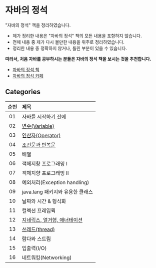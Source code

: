 # 자바의 정석

"자바의 정석" 책을 정리하였습니다.

- 제가 정리한 내용은 "자바의 정석" 책의 모든 내용을 포함하지 않습니다.
- 전체 내용 중 제가 다시 볼만한 내용을 위주로 정리하였습니다.
- 정리한 내용 중 정확하지 않거나, 틀린 부분이 있을 수 있습니다.

**따라서, 처음 자바를 공부하시는 분들은 자바의 정석 책을 보시는 것을 추천합니다.**

- [자바의 정석 책](http://www.kyobobook.co.kr/product/detailViewKor.laf?ejkGb=KOR&mallGb=KOR&barcode=9788994492032&orderClick=LAG&Kc=)
- [자바의 정석 카페](https://cafe.naver.com/javachobostudy)

## Categories

| 순번 | 제목                                                                                                                                                                                                                                                      |
| :--: | :-------------------------------------------------------------------------------------------------------------------------------------------------------------------------------------------------------------------------------------------------------- |
|  01  | [자바를 시작하기 전에](https://github.com/0xe82de/Study/tree/main/%EC%9E%90%EB%B0%94%EC%9D%98%20%EC%A0%95%EC%84%9D/01%20%EC%9E%90%EB%B0%94%EB%A5%BC%20%EC%8B%9C%EC%9E%91%ED%95%98%EA%B8%B0%20%EC%A0%84%EC%97%90)                                          |
|  02  | [변수(Variable)](<https://github.com/0xe82de/Study/tree/main/%EC%9E%90%EB%B0%94%EC%9D%98%20%EC%A0%95%EC%84%9D/02%20%EB%B3%80%EC%88%98(Variable)>)                                                                                                         |
|  03  | [연산자(Operator)](<https://github.com/0xe82de/Study/tree/main/%EC%9E%90%EB%B0%94%EC%9D%98%20%EC%A0%95%EC%84%9D/03%20%EC%97%B0%EC%82%B0%EC%9E%90(Operator)>)                                                                                              |
|  04  | [조건문과 반복문](https://github.com/0xe82de/Study/tree/main/%EC%9E%90%EB%B0%94%EC%9D%98%20%EC%A0%95%EC%84%9D/04%20%EC%A1%B0%EA%B1%B4%EB%AC%B8%EA%B3%BC%20%EB%B0%98%EB%B3%B5%EB%AC%B8)                                                                    |
|  05  | 배열                                                                                                                                                                                                                                                      |
|  06  | 객체지향 프로그래밍 Ⅰ                                                                                                                                                                                                                                     |
|  07  | 객체지향 프로그래밍 Ⅱ                                                                                                                                                                                                                                     |
|  08  | 예외처리(Exception handling)                                                                                                                                                                                                                              |
|  09  | java.lang 패키지와 유용한 클래스                                                                                                                                                                                                                          |
|  10  | 날짜와 시간 & 형식화                                                                                                                                                                                                                                      |
|  11  | 컬렉션 프레임쿽                                                                                                                                                                                                                                           |
|  12  | [지네릭스, 열거형, 애너테이션](https://github.com/0xe82de/Study/tree/main/%EC%9E%90%EB%B0%94%EC%9D%98%20%EC%A0%95%EC%84%9D/12%20%EC%A7%80%EB%84%A4%EB%A6%AD%EC%8A%A4%2C%20%EC%97%B4%EA%B1%B0%ED%98%95%2C%20%EC%95%A0%EB%84%88%ED%85%8C%EC%9D%B4%EC%85%98) |
|  13  | [쓰레드(thread)](<https://github.com/0xe82de/Study/tree/main/%EC%9E%90%EB%B0%94%EC%9D%98%20%EC%A0%95%EC%84%9D/13%20%EC%93%B0%EB%A0%88%EB%93%9C(Thread)>)                                                                                                  |
|  14  | 람다와 스트림                                                                                                                                                                                                                                             |
|  15  | 입출력(I/O)                                                                                                                                                                                                                                               |
|  16  | 네트워킹(Networking)                                                                                                                                                                                                                                      |
